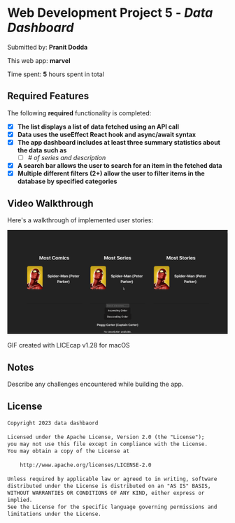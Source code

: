 # Web Development Project 5 - *Data Dashboard*

Submitted by: **Pranit Dodda**

This web app: **marvel**

Time spent: **5** hours spent in total

## Required Features

The following **required** functionality is completed:

- [x] **The list displays a list of data fetched using an API call**
- [x] **Data uses the useEffect React hook and async/await syntax**
- [x] **The app dashboard includes at least three summary statistics about the data such as**
  - [ ] *# of series and description*
- [x] **A search bar allows the user to search for an item in the fetched data**
- [x] **Multiple different filters (2+) allow the user to filter items in the database by specified categories**

## Video Walkthrough

Here's a walkthrough of implemented user stories:

![](https://github.com/doddapranit/data-dashboard/blob/main/data-dashboard/src/assets/veni.gif)

GIF created with LICEcap v1.28 for macOS



## Notes

Describe any challenges encountered while building the app.

## License

    Copyright 2023 data dashbaord

    Licensed under the Apache License, Version 2.0 (the "License");
    you may not use this file except in compliance with the License.
    You may obtain a copy of the License at

        http://www.apache.org/licenses/LICENSE-2.0

    Unless required by applicable law or agreed to in writing, software
    distributed under the License is distributed on an "AS IS" BASIS,
    WITHOUT WARRANTIES OR CONDITIONS OF ANY KIND, either express or implied.
    See the License for the specific language governing permissions and
    limitations under the License.
